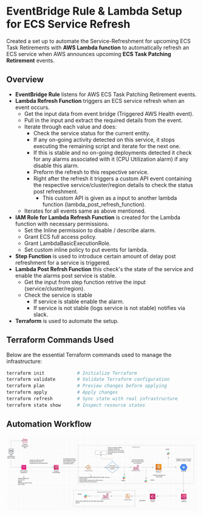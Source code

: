 # EventBridge Rule & Lambda Setup for ECS Service Refresh

Created a set up to automate the Service-Refreshment for upcoming ECS Task Retirements with **AWS Lambda function** to automatically refresh an ECS service when AWS announces upcoming **ECS Task Patching Retirement** events.

## Overview
- **EventBridge Rule** listens for AWS ECS Task Patching Retirement events.
- **Lambda Refresh Function** triggers an ECS service refresh when an event occurs.
  - Get the input data from event bridge (Triggered AWS Health event).
  - Pull in the input and extract the required details from the event.
  - Iterate through each value and does:
    - Check the service status for the current entity.
    - If any on-going activity detected on this service, it stops executing the remaining script and iterate for the next one.
    - If this is stable and no on-going deployments detected it check for any alarms associated with it (CPU Utilization alarm) if any disable this alarm.
    - Preform the refresh to this respective service.
    - Right after the refresh it triggers a custom API event containing the respective service/cluster/region details to check the status post refreshment.
      - This custom API is given as a input to another lambda function (lambda_post_refresh_function).
  - Iterates for all events same as above mentioned.
- **IAM Role for Lambda Refresh Function** is created for the Lambda function with necessary permissions.
  - Set the Inline permission to disable / describe alarm.
  - Grant ECS full access policy.
  - Grant LambdaBasicExecutionRole.
  - Set custom inline policy to put events for lambda.
- **Step Function** is used to introduce certain amount of delay post refreshment for a service is triggered. 
- **Lambda Post Refrsh Function** this check's the state of the service and enable the alarms post service is stable.
  - Get the input from step function retrive the input (service/cluster/region).
  - Check the service is stable
    - If service is stable enable the alarm.
    - If service is not stable (logs service is not stable) notifies via slack.
- **Terraform** is used to automate the setup.

<!---
## AWS Setup

### 1️⃣ Create IAM Role for Lambda
Created an **IAM Role** and attached the following policies:
- `AWSLambdaBasicExecutionRole`
- `AmazonECS_FullAccess`

### 2️⃣ Create the Lambda Function
- **Runtime:** Python 3.12
- **Deployment Package:** Zip file containing Lambda code


#### Lambda Code (Python 3.12)
```python
import json
import boto3

ecs_client = boto3.client('ecs')

CLUSTER_NAME = "poc-test-cluster"
SERVICE_NAME = "nginx-service"

def lambda_handler(event, context):
    print("Lambda Function Triggered!!")
    try:
        response = ecs_client.update_service(
            cluster=CLUSTER_NAME,
            service=SERVICE_NAME,
            forceNewDeployment=True
        )
        print("Service Refresh Triggered")
        return {
            'message': 'ECS Service refresh triggered successfully',
            'response': response
        }
    except Exception as e:
        print(f"Error: {str(e)}")
        return {"error": str(e)}
```

### 3️⃣ Create EventBridge Rule
This rule listens for **AWS Health Events** related to ECS task retirements:
```json
{
  "source": ["custom.ecs.retirement"],
  "detail-type": ["AWS Health Event"],
  "detail": {
    "service": ["ECS"],
    "eventTypeCode": ["AWS_ECS_TASK_PATCHING_RETIREMENT"],
    "eventStatusCode": ["upcoming"]
  }
}
```

### 4️⃣ Manually Trigger EventBridge for Testing
To simulate an AWS Health Event and invoke the Lambda function:
```sh
aws events put-events --entries '[
  {
    "Source": "custom.ecs.retirement",
    "DetailType": "AWS Health Event",
    "Detail": "{ \"service\": \"ECS\", \"eventTypeCode\": \"AWS_ECS_TASK_PATCHING_RETIREMENT\", \"eventStatusCode\": \"upcoming\", \"affectedEntities\": [{ \"entityValue\": \"arn:aws:ecs:us-east-1:013545207027:service/poc-test-cluster/nginx-service\" }] }",
    "EventBusName": "default"
  }
]'
```
-->
## Terraform Commands Used
Below are the essential Terraform commands used to manage the infrastructure:
```sh
terraform init            # Initialize Terraform
terraform validate        # Validate Terraform configuration
terraform plan            # Preview changes before applying
terraform apply           # Apply changes
terraform refresh         # Sync state with real infrastructure
terraform state show      # Inspect resource states
```

## **Automation Workflow**
![Banner](https://github.com/gruhanthpuppala/ecs_task_retirement_automation/blob/main/images/workflow.jpeg?raw=true)